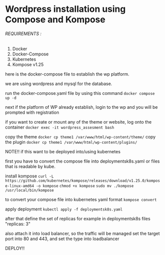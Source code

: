 # Wordpress installation using Compose and Kompose

###### REQUIREMENTS :
1. Docker
2. Docker-Compose
3. Kubernetes
4. Kompose v1.25


here is the docker-compose file to establish the wp platform.

we are using wordpress and mysql for the database.

run the docker-compose.yaml file by using this command
`docker compose up -d`

next if the platform of WP already establish, login to the wp and you will be prompted with registration

if you want to create or mount any of the theme or website, log onto the container
`docker exec -it wordpress_assesment bash`

copy the theme
`docker cp theme1 /var/www/html/wp-content/theme/`
copy the plugin
`docker cp theme1 /var/www/html/wp-content/plugins/`

NOTE!!
if this want to be deployed into/using kubernetes

first you have to convert the compose file into deploymentsk8s.yaml or files that is readable by kube.

install kompose
`curl -L https://github.com/kubernetes/kompose/releases/download/v1.25.0/kompose-linux-amd64 -o kompose`
`chmod +x kompose`
`sudo mv ./kompose /usr/local/bin/kompose`

to convert your compose file into kubernetes yaml format
`kompose convert`

apply deployment
`kubectl apply -f deploymentsk8s.yaml`


after that define the set of replicas for example in deploymentsk8s files
"replicas: 3"

also attach it into load balancer, so the traffic will be managed
set the target port into 80 and 443, and set the type into loadbalancer

DEPLOY!! 
